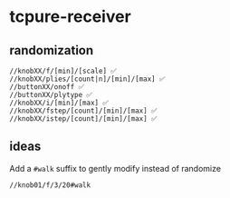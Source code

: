 # tcpure-receiver

## randomization

```
//knobXX/f/[min]/[scale] ✅
//knobXX/plies/[count|n]/[min]/[max] ✅
//buttonXX/onoff ✅
//buttonXX/plytype ✅
//knobXX/i/[min]/[max] ✅
//knobXX/fstep/[count]/[min]/[max] ✅
//knobXX/istep/[count]/[min]/[max] ✅
```

## ideas

Add a `#walk` suffix to gently modify instead of randomize

```
//knob01/f/3/20#walk
```
